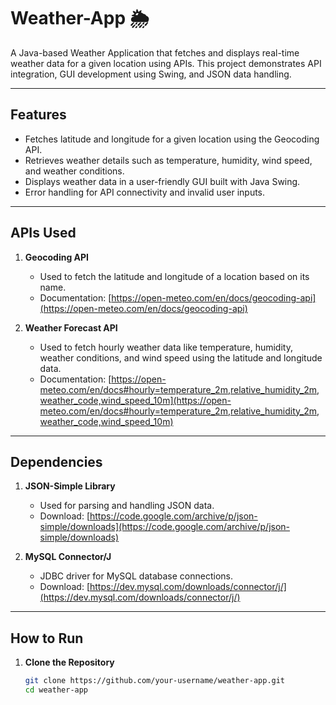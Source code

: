 # Weather-App 🌦️

A Java-based Weather Application that fetches and displays real-time weather data for a given location using APIs. This project demonstrates API integration, GUI development using Swing, and JSON data handling.

---

## Features
- Fetches latitude and longitude for a given location using the Geocoding API.
- Retrieves weather details such as temperature, humidity, wind speed, and weather conditions.
- Displays weather data in a user-friendly GUI built with Java Swing.
- Error handling for API connectivity and invalid user inputs.

---

## APIs Used

1. **Geocoding API**  
   - Used to fetch the latitude and longitude of a location based on its name.  
   - Documentation: [https://open-meteo.com/en/docs/geocoding-api](https://open-meteo.com/en/docs/geocoding-api)

2. **Weather Forecast API**  
   - Used to fetch hourly weather data like temperature, humidity, weather conditions, and wind speed using the latitude and longitude data.  
   - Documentation: [https://open-meteo.com/en/docs#hourly=temperature_2m,relative_humidity_2m,weather_code,wind_speed_10m](https://open-meteo.com/en/docs#hourly=temperature_2m,relative_humidity_2m,weather_code,wind_speed_10m)

---

## Dependencies

1. **JSON-Simple Library**  
   - Used for parsing and handling JSON data.  
   - Download: [https://code.google.com/archive/p/json-simple/downloads](https://code.google.com/archive/p/json-simple/downloads)

2. **MySQL Connector/J**  
   - JDBC driver for MySQL database connections.  
   - Download: [https://dev.mysql.com/downloads/connector/j/](https://dev.mysql.com/downloads/connector/j/)

---

## How to Run

1. **Clone the Repository**  
   ```bash
   git clone https://github.com/your-username/weather-app.git
   cd weather-app
